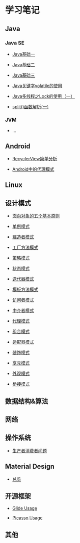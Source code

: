 # 学习笔记

## Java

### Java SE

* [Java基础一](https://github.com/qiaoyunrui/StudyNote/blob/master/Java/JavaSE/Java%E5%9F%BA%E7%A1%80.md)

* [Java基础二](https://github.com/qiaoyunrui/StudyNote/blob/master/Java/JavaSE/Java%E5%9F%BA%E7%A1%80%E4%BA%8C.md)

* [Java基础三](https://github.com/qiaoyunrui/StudyNote/blob/master/Java/JavaSE/Java%E5%9F%BA%E7%A1%80%E4%B8%89.md)

* [Java关键字volatile的使用](https://github.com/qiaoyunrui/StudyNote/blob/master/Java/JavaSE/Java%E5%85%B3%E9%94%AE%E5%AD%97volatile%E7%9A%84%E4%BD%BF%E7%94%A8%E6%96%B9%E5%BC%8F.md)

* [Java多线程之Lock的使用（一）](https://github.com/qiaoyunrui/StudyNote/blob/master/Java/JavaSE/Java%E5%A4%9A%E7%BA%BF%E7%A8%8B%E4%B9%8BLock%E7%9A%84%E4%BD%BF%E7%94%A8%EF%BC%88%E4%B8%80%EF%BC%89.md)

* [split()函数解析(一)](https://github.com/qiaoyunrui/StudyNote/blob/master/Java/JavaSE/spilt%E8%A7%A3%E6%9E%9001.md)

### JVM

* ...

## Android

* [RecyclerView简单分析](https://github.com/qiaoyunrui/StudyNote/blob/master/Android/RecyclerView%E7%AE%80%E5%8D%95%E5%88%86%E6%9E%90.md)

* [Android中的代理模式](https://github.com/qiaoyunrui/StudyNote/blob/master/Android/Android%E4%B8%AD%E7%9A%84%E4%BB%A3%E7%90%86%E6%A8%A1%E5%BC%8F.md)


## Linux

## 设计模式

* [面向对象的五个基本原则](https://github.com/qiaoyunrui/StudyNote/blob/master/DesignPatterns/%E9%9D%A2%E5%90%91%E5%AF%B9%E8%B1%A1%E7%9A%84%E4%BA%94%E4%B8%AA%E5%9F%BA%E6%9C%AC%E5%8E%9F%E5%88%99.md)

* [单例模式](https://github.com/qiaoyunrui/StudyNote/blob/master/DesignPatterns/%E5%8D%95%E4%BE%8B%E6%A8%A1%E5%BC%8F.md)

* [建造者模式](https://github.com/qiaoyunrui/StudyNote/blob/master/DesignPatterns/%E5%BB%BA%E9%80%A0%E8%80%85%E6%A8%A1%E5%BC%8F.md)

* [工厂方法模式](https://github.com/qiaoyunrui/StudyNote/blob/master/DesignPatterns/%E5%B7%A5%E5%8E%82%E6%96%B9%E6%B3%95%E6%A8%A1%E5%BC%8F.md)

* [策略模式](https://github.com/qiaoyunrui/StudyNote/blob/master/DesignPatterns/%E7%AD%96%E7%95%A5%E6%A8%A1%E5%BC%8F.md)

* [状态模式](https://github.com/qiaoyunrui/StudyNote/blob/master/DesignPatterns/%E7%8A%B6%E6%80%81%E6%A8%A1%E5%BC%8F.md)

* [迭代器模式](https://github.com/qiaoyunrui/StudyNote/blob/master/DesignPatterns/%E8%BF%AD%E4%BB%A3%E5%99%A8%E6%A8%A1%E5%BC%8F.md)

* [模板方法模式](https://github.com/qiaoyunrui/StudyNote/blob/master/DesignPatterns/%E6%A8%A1%E6%9D%BF%E6%96%B9%E6%B3%95%E6%A8%A1%E5%BC%8F.md)

* [访问者模式](https://github.com/qiaoyunrui/StudyNote/blob/master/DesignPatterns/%E8%AE%BF%E9%97%AE%E8%80%85%E6%A8%A1%E5%BC%8F.md)

* [中介者模式](https://github.com/qiaoyunrui/StudyNote/blob/master/DesignPatterns/%E4%B8%AD%E4%BB%8B%E8%80%85%E6%A8%A1%E5%BC%8F.md)

* [代理模式](https://github.com/qiaoyunrui/StudyNote/blob/master/DesignPatterns/%E4%BB%A3%E7%90%86%E6%A8%A1%E5%BC%8F.md)

* [组合模式](https://github.com/qiaoyunrui/StudyNote/blob/master/DesignPatterns/%E7%BB%84%E5%90%88%E6%A8%A1%E5%BC%8F.md)

* [适配器模式](https://github.com/qiaoyunrui/StudyNote/blob/master/DesignPatterns/%E9%80%82%E9%85%8D%E5%99%A8%E6%A8%A1%E5%BC%8F.md)

* [装饰模式](https://github.com/qiaoyunrui/StudyNote/blob/master/DesignPatterns/%E8%A3%85%E9%A5%B0%E6%A8%A1%E5%BC%8F.md)

* [享元模式](https://github.com/qiaoyunrui/StudyNote/blob/master/DesignPatterns/%E4%BA%AB%E5%85%83%E6%A8%A1%E5%BC%8F.md)

* [外观模式](https://github.com/qiaoyunrui/StudyNote/blob/master/DesignPatterns/%E5%A4%96%E8%A7%82%E6%A8%A1%E5%BC%8F.md)

* [桥接模式](https://github.com/qiaoyunrui/StudyNote/blob/master/DesignPatterns/%E6%A1%A5%E6%8E%A5%E6%A8%A1%E5%BC%8F.md)

## 数据结构&算法

## 网络

## 操作系统

* [生产者消费者问题](https://github.com/qiaoyunrui/StudyNote/blob/master/OperatingSystem/%E7%94%9F%E4%BA%A7%E8%80%85%E6%B6%88%E8%B4%B9%E8%80%85%E9%97%AE%E9%A2%98.md)

## Material Design

  * [总览](https://github.com/qiaoyunrui/StudyNote/blob/master/MaterialDesign/%E6%80%BB%E8%A7%88.md)

## 开源框架

* [Glide Usage]()

* [Picasso Usage]()

## 其他
